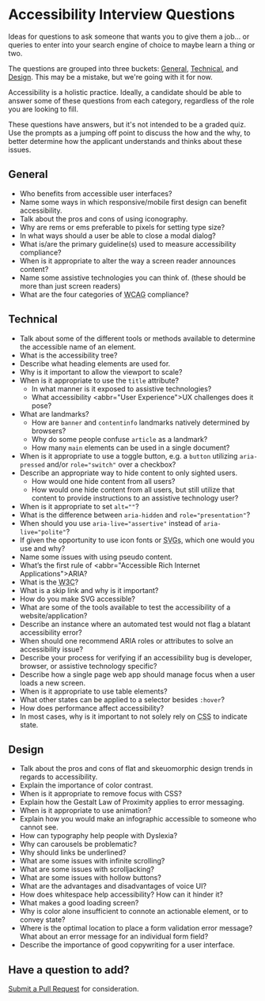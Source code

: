 # Accessibility Interview Questions  

Ideas for questions to ask someone that wants you to give them a job… or queries to enter into your search engine of choice to maybe learn a thing or two.  

The questions are grouped into three buckets: [General](#general), [Technical](#technical), and [Design](#design). This may be a mistake, but we're going with it for now. 

Accessibility is a holistic practice. Ideally, a candidate should be able to answer some of these questions from each category, regardless of the role you are looking to fill.

These questions have answers, but it's not intended to be a graded quiz. Use the prompts as a jumping off point to discuss the how and the why, to better determine how the applicant understands and thinks about these issues.


## General
- Who benefits from accessible user interfaces?
- Name some ways in which responsive/mobile first design can benefit accessibility.
- Talk about the pros and cons of using iconography.
- Why are rems or ems preferable to pixels for setting type size?
- In what ways should a user be able to close a modal dialog?
- What is/are the primary guideline(s) used to measure accessibility compliance?
- When is it appropriate to alter the way a screen reader announces content?
- Name some assistive technologies you can think of. (these should be more than just screen readers)
- What are the four categories of <abbr title="Web Content Accessibility Guidelines">WCAG</abbr> compliance?


## Technical
- Talk about some of the different tools or methods available to determine the accessible name of an element.  
- What is the accessibility tree?
- Describe what heading elements are used for.
- Why is it important to allow the viewport to scale?
- When is it appropriate to use the `title` attribute?
    + In what manner is it exposed to assistive technologies?
    + What accessibility <abbr="User Experience">UX</abbr> challenges does it pose?
- What are landmarks?
    + How are `banner` and `contentinfo` landmarks natively determined by browsers?
    + Why do some people confuse `article` as a landmark?
    + How many `main` elements can be used in a single document?
- When is it appropriate to use a toggle button, e.g. a `button` utilizing `aria-pressed` and/or `role="switch"` over a checkbox?
- Describe an appropriate way to hide content to only sighted users.
    + How would one hide content from all users?
    + How would one hide content from all users, but still utilize that content to provide instructions to an assistive technology user?
- When is it appropriate to set `alt=""`?
- What is the difference between `aria-hidden` and `role="presentation"`?
- When should you use `aria-live="assertive"` instead of `aria-live="polite"`?
- If given the opportunity to use icon fonts or <abbr title="Scalable Vector Graphics">SVGs</abbr>, which one would you use and why?
- Name some issues with using pseudo content.
- What’s the first rule of <abbr="Accessible Rich Internet Applications">ARIA</abbr>?
- What is the <abbr title="World Wide Web Consortium">W3C</abbr>?
- What is a skip link and why is it important?
- How do you make <abbr>SVG</abbr> accessible?
- What are some of the tools available to test the accessibility of a website/application?
- Describe an instance where an automated test would not flag a blatant accessibility error?
- When should one recommend <abbr>ARIA</abbr> roles or attributes to solve an accessibility issue?
- Describe your process for verifying if an accessibility bug is developer, browser, or assistive technology specific?
- Describe how a single page web app should manage focus when a user loads a new screen.
- When is it appropriate to use table elements? 
- What other states can be applied to a selector besides `:hover`?
- How does performance affect accessibility?
- In most cases, why is it important to not solely rely on <abbr title="Cascading Style Sheets">CSS</abbr> to indicate state.


## Design
- Talk about the pros and cons of flat and skeuomorphic design trends in regards to accessibility.
- Explain the importance of color contrast.
- When is it appropriate to remove focus with <abbr>CSS</abbr>?
- Explain how the Gestalt Law of Proximity applies to error messaging.
- When is it appropriate to use animation?
- Explain how you would make an infographic accessible to someone who cannot see.
- How can typography help people with Dyslexia?
- Why can carousels be problematic?
- Why should links be underlined?
- What are some issues with infinite scrolling?
- What are some issues with scrolljacking?
- What are some issues with hollow buttons?
- What are the advantages and disadvantages of voice <abbr>UI</abbr>?
- How does whitespace help accessibility? How can it hinder it?
- What makes a good loading screen?
- Why is color alone insufficient to connote an actionable element, or to convey state?
- Where is the optimal location to place a form validation error message? What about an error message for an individual form field?
- Describe the importance of good copywriting for a user interface.

## Have a question to add?
[Submit a Pull Request](https://github.com/scottaohara/accessibility_interview_questions/pulls) for consideration.

